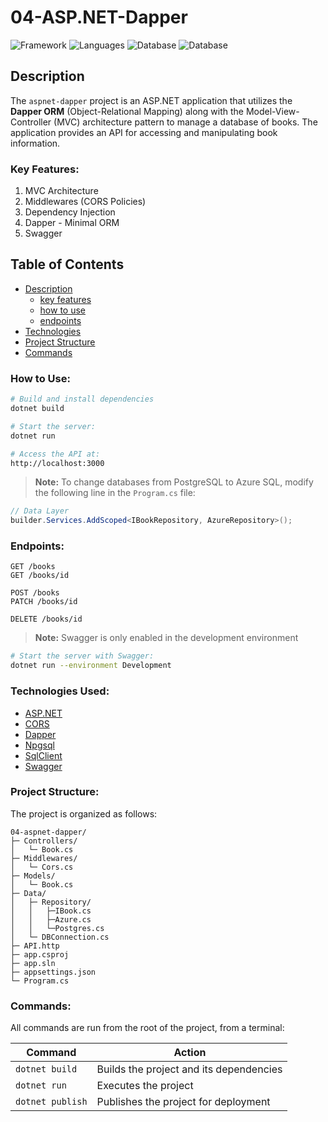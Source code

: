 # 04-ASP.NET-Dapper
![Framework](https://img.shields.io/badge/ASP.NET-141414?&logo=dotnet&logoColor=white&labelColor=512BD4)
![Languages](https://img.shields.io/badge/C--Sharp-141414?&logo=csharp&logoColor=white&labelColor=512BD4)
![Database](https://img.shields.io/badge/PostgreSQL-141414?&logo=postgresql&logoColor=white&labelColor=4169E1)
![Database](https://img.shields.io/badge/Azure_SQL-141414?&logo=microsoftsqlserver&logoColor=white&labelColor=4169E1)

<!-- ## Preview
![001-specex](../assets/001-spacex.jpg) -->

## Description

The `aspnet-dapper` project is an ASP.NET application that utilizes the **Dapper ORM** (Object-Relational Mapping) along with the Model-View-Controller (MVC) architecture pattern to manage a database of books. The application provides an API for accessing and manipulating book information.

### Key Features:

1. MVC Architecture
1. Middlewares (CORS Policies)
1. Dependency Injection
1. Dapper - Minimal ORM
1. Swagger

## Table of Contents

- [Description](#description)
  - [key features](#key-features)
  - [how to use](#how-to-use)
  - [endpoints](#endpoints)
- [Technologies](#technologies-used)
- [Project Structure](#project-structure)
- [Commands](#commands)

### How to Use:

```bash
# Build and install dependencies
dotnet build

# Start the server: 
dotnet run

# Access the API at:
http://localhost:3000
```

> **Note:** To change databases from PostgreSQL to Azure SQL, modify the following line in the `Program.cs` file:
```C#
// Data Layer
builder.Services.AddScoped<IBookRepository, AzureRepository>();
```

### Endpoints:
```http
GET /books
GET /books/id

POST /books
PATCH /books/id

DELETE /books/id
```


> **Note:** Swagger is only enabled in the development environment
```bash
# Start the server with Swagger: 
dotnet run --environment Development
```

### Technologies Used:

- [ASP.NET](https://dotnet.microsoft.com/en-us/apps/aspnet)
- [CORS](https://learn.microsoft.com/en-us/aspnet/core/security/cors)
- [Dapper](https://nuget.org/packages/Dapper)
- [Npgsql](https://nuget.org/packages/Npgsql)
- [SqlClient](https://nuget.org/packages/Microsoft.Data.SqlClient)
- [Swagger](https://learn.microsoft.com/en-us/aspnet/core/tutorials/web-api-help-pages-using-swagger)

### Project Structure:

The project is organized as follows:

```
04-aspnet-dapper/
├─ Controllers/
│   └─ Book.cs
├─ Middlewares/
│   └─ Cors.cs
├─ Models/
│   └─ Book.cs
├─ Data/
│   ├─ Repository/
│   │   ├─IBook.cs
│   │   ├─Azure.cs
│   │   └─Postgres.cs
│   └─ DBConnection.cs
├─ API.http
├─ app.csproj
├─ app.sln
├─ appsettings.json
└─ Program.cs
```

### Commands:

All commands are run from the root of the project, from a terminal:

| Command                  | Action |
| -------------------------| ------ |
| `dotnet build`           | Builds the project and its dependencies |
| `dotnet run`             | Executes the project |
| `dotnet publish`         | Publishes the project for deployment |